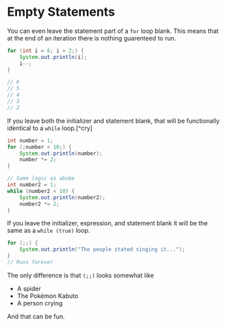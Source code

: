 # Empty Statements

You can even leave the statement part of a `for` loop blank. This means that at
the end of an iteration there is nothing guarenteed to run.

```java
for (int i = 6; i > 2;) {
    System.out.println(i);
    i--;
}

// 6
// 5
// 4
// 3
// 2
```

If you leave both the initializer and statement blank, that will be functionally identical to a `while` loop.[^cry]

```java
int number = 1;
for (;number < 10;) {
    System.out.println(number);
    number *= 2;
}

// Same logic as abobe
int number2 = 1;
while (number2 < 10) {
    System.out.println(number2);
    number2 *= 2;
}
```

If you leave the initializer, expression, and statement blank it will be the same as a `while (true)` loop.

```java
for (;;) {
    System.out.println("The people stated singing it...");
}
// Runs forever
```

The only difference is that `(;;)` looks somewhat like

- A spider
- The Pokémon Kabuto
- A person crying

And that can be fun.